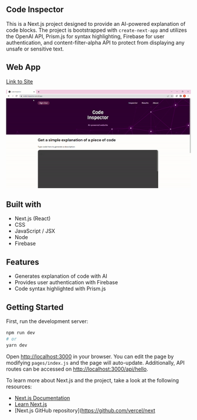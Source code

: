 ## Code Inspector

This is a Next.js project designed to provide an AI-powered explanation of code blocks. The project is bootstrapped with `create-next-app` and utilizes the OpenAI API, Prism.js for syntax highlighting, Firebase for user authentication, and content-filter-alpha API to protect from displaying any unsafe or sensitive text.

## Web App
[Link to Site](https://code-inspector.vercel.app/)

<img src="https://github.com/Deb0006/Code-Inspector/blob/main/CodeInspector.gif" alt="" border="0">

## Built with
- Next.js (React)
- CSS
- JavaScript / JSX
- Node
- Firebase

## Features
- Generates explanation of code with AI 
- Provides user authentication with Firebase
- Code syntax highlighted with Prism.js

## Getting Started
First, run the development server:

```bash
npm run dev
# or
yarn dev
```

Open [http://localhost:3000](http://localhost:3000) in your browser. You can edit the page by modifying `pages/index.js` and the page will auto-update. Additionally, API routes can be accessed on [http://localhost:3000/api/hello](http://localhost:3000/api/hello).

To learn more about Next.js and the project, take a look at the following resources:
- [Next.js Documentation](https://nextjs.org/docs) 
- [Learn Next.js](https://nextjs.org/learn)
- [Next.js GitHub repository](https://github.com/vercel/next

